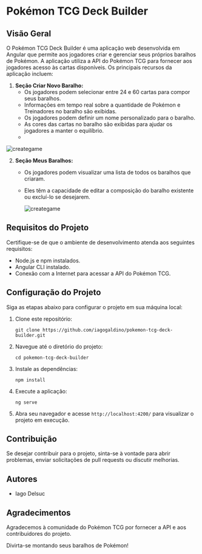 
# Pokémon TCG Deck Builder

## Visão Geral
O Pokémon TCG Deck Builder é uma aplicação web desenvolvida em Angular que permite aos jogadores criar e gerenciar seus próprios baralhos de Pokémon. A aplicação utiliza a API do Pokémon TCG para fornecer aos jogadores acesso às cartas disponíveis. Os principais recursos da aplicação incluem:

1. **Seção Criar Novo Baralho:**
   - Os jogadores podem selecionar entre 24 e 60 cartas para compor seus baralhos.
   - Informações em tempo real sobre a quantidade de Pokémon e Treinadores no baralho são exibidas.
   - Os jogadores podem definir um nome personalizado para o baralho.
   - As cores das cartas no baralho são exibidas para ajudar os jogadores a manter o equilíbrio.
   - 
  ![creategame](https://github.com/iagogaldino/pokemon-tcg-deck-builder/assets/26775889/874f185b-893c-4682-9787-874514cdecc5)


2. **Seção Meus Baralhos:**
   - Os jogadores podem visualizar uma lista de todos os baralhos que criaram.
   - Eles têm a capacidade de editar a composição do baralho existente ou excluí-lo se desejarem.

     ![creategame](https://github.com/iagogaldino/pokemon-tcg-deck-builder/assets/26775889/d8b9a9d3-efce-43b4-9c33-14b5d34f26b7)

## Requisitos do Projeto

Certifique-se de que o ambiente de desenvolvimento atenda aos seguintes requisitos:

- Node.js e npm instalados.
- Angular CLI instalado.
- Conexão com a Internet para acessar a API do Pokémon TCG.

## Configuração do Projeto

Siga as etapas abaixo para configurar o projeto em sua máquina local:

1. Clone este repositório:

   ```
   git clone https://github.com/iagogaldino/pokemon-tcg-deck-builder.git
   ```

2. Navegue até o diretório do projeto:

   ```
   cd pokemon-tcg-deck-builder
   ```

3. Instale as dependências:

   ```
   npm install
   ```

4. Execute a aplicação:

   ```
   ng serve
   ```

5. Abra seu navegador e acesse `http://localhost:4200/` para visualizar o projeto em execução.
 
## Contribuição

Se desejar contribuir para o projeto, sinta-se à vontade para abrir problemas, enviar solicitações de pull requests ou discutir melhorias.

## Autores

- Iago Delsuc

## Agradecimentos

Agradecemos à comunidade do Pokémon TCG por fornecer a API e aos contribuidores do projeto.

Divirta-se montando seus baralhos de Pokémon!
